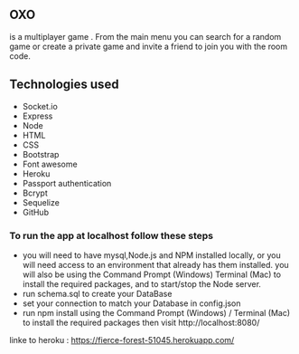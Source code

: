 ## OXO
is a multiplayer game . From the main menu you can search for a random game or create a private game and invite a friend to join you with the room code.

## Technologies used
* Socket.io
* Express
* Node
* HTML
* CSS
* Bootstrap
* Font awesome
* Heroku
* Passport authentication
* Bcrypt
* Sequelize
* GitHub

### To run the app at localhost follow these steps
* you will need to have mysql,Node.js and NPM installed locally, or you will need access to an environment that already has them installed. you will also be using the Command Prompt (Windows) Terminal (Mac) to install the required packages, and to start/stop the Node server.
* run schema.sql  to create your DataBase 
* set your connection to match your Database in config.json
* run npm install using the Command Prompt (Windows) / Terminal (Mac) to install the required packages  then visit http://localhost:8080/

linke to heroku :  https://fierce-forest-51045.herokuapp.com/

